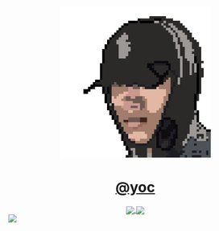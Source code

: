 <!---
YOCdot/YOCdot is a ✨ special ✨ repository because its `README.md` (this file) appears on your GitHub profile.
You can click the Preview link to take a look at your changes.
--->

<div align=center>

  <img width='300' height='300' src="./favicon.png" />

  <h1>
    <a href="https://www.iyoc.xyz" target="_blank">@yoc</a>
  </h1>
  
</div>

<div align=center>
  
<a href="https://github.com/anuraghazra/github-readme-stats">
  <img align="center" src="https://github-readme-stats.vercel.app/api?username=YOCdot&show_icons=true&theme=buefy" />
</a>
<a href="https://github.com/anuraghazra/convoychat">
  <img align="center" src="https://github-readme-stats.vercel.app/api/top-langs/?username=YOCdot&layout=compact&theme=buefy" />
</a>
  
</div>

<img src="https://profile-counter.glitch.me/YOCdot/count.svg" />
